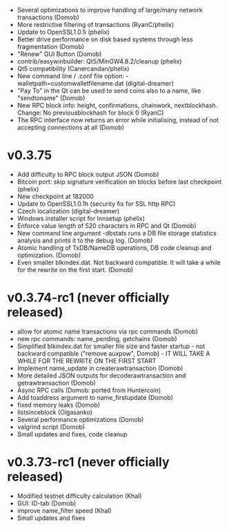* Several optimizations to improve handling of large/many network transactions (Domob)
* More restrictive filtering of transactions (RyanC/phelix)
* Update to OpenSSL1.0.1i (phelix)
* Better drive performance on disk based systems through less fragmentation (Domob)
* "Renew" GUI Button (Domob)
* contrib/easywinbuilder: Qt5/MinGW4.8.2/cleanup (phelix)
* Qt5 compatibility (Canercandan/phelix)
* New command line / .conf file option: -walletpath=customwalletfilename.dat (digital-dreamer)
* "Pay To" in the Qt can be used to send coins also to a name, like "sendtoname" (Domob)
* New RPC block info: height, confirmations, chainwork, nextblockhash. Change: No previousblockhash for block 0 (RyanC)
* The RPC interface now returns an error while initialising, instead of not accepting connections at all (Domob)

v0.3.75
=======
* Add difficulty to RPC block output JSON (Domob)
* Bitcoin port: skip signature verification on blocks before last checkpoint (phelix)
* New checkpoint at 182000
* Update to OpenSSL1.0.1h (security fix for SSL http RPC)
* Czech localization (digital-dreamer)
* Windows installer script for Innsetup (phelix)
* Enforce value length of 520 characters in RPC and Qt (Domob)
* New command line argument -dbstats runs a DB file storage statistics analysis and prints it to the debug log. (Domob)
* Atomic handling of TxDB/NameDB operations, DB code cleanup and optimization. (Domob)
* Even smaller blkindex.dat. Not backward compatible. It will take a while for the rewrite on the first start. (Domob)

v0.3.74-rc1 (never officially released)
=======================================
* allow for atomic name transactions via rpc commands (Domob)
* new rpc commands: name_pending, getchains (Domob)
* Simplified blkindex.dat for smaller file size and faster startup - not backward compatible ("remove auxpow", Domob) - IT WILL TAKE A WHILE FOR THE REWRITE ON THE FIRST START
* Implement name_update in createrawtransaction (Domob)
* More detailed JSON outputs for decoderawtransaction and getrawtransaction (Domob)
* Async RPC calls (Domob: ported from Huntercoin)
* Add toaddress argument to name_firstupdate (Domob)
* fixed memory leaks (Domob)
* listsinceblock (Olgasanko)
* Several performance optimizations (Domob)
* valgrind script (Domob)
* Small updates and fixes, code cleanup

v0.3.73-rc1 (never officially released)
=======================================
* Modified testnet difficulty calculation (Khal)
* GUI: ID-tab (Domob)
* improve name_filter speed (Khal)
* Small updates and fixes
